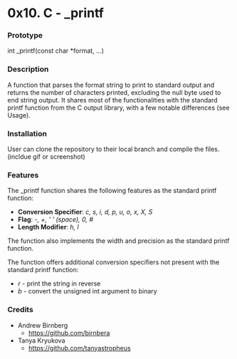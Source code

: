 # 0x10. C - _printf #
### Prototype ###
int _printf(const char *format, ...)

### Description ###
A function that parses the format string to print to standard output and returns the number of characters printed, excluding the null byte used to end string output.  It shares most of the functionalities with the standard printf function from the C output library, with a few notable differences (see Usage).

### Installation ###
User can clone the repository to their local branch and compile the files. (incldue gif or screenshot)

### Features ###
The _printf function shares the following features as the standard printf function:
* __Conversion Specifier__: *c, s, i, d, p, u, o, x, X, S*
* __Flag__: *-, +, ' ' (space), 0, #*
* __Length Modifier__: *h, l*

The function also implements the width and precision as the standard printf function.

The function offers additional conversion specifiers not present with the standard printf function:
* *r* - print the string in reverse
* *b* - convert the unsigned int argument to binary

### Credits ###
* Andrew Birnberg
  * https://github.com/birnbera
* Tanya Kryukova
  * https://github.com/tanyastropheus
